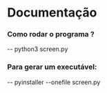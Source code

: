 # Documentação

### Como rodar o programa ? 

-- python3 screen.py

### Para gerar um executável:

-- pyinstaller --onefile screen.py

